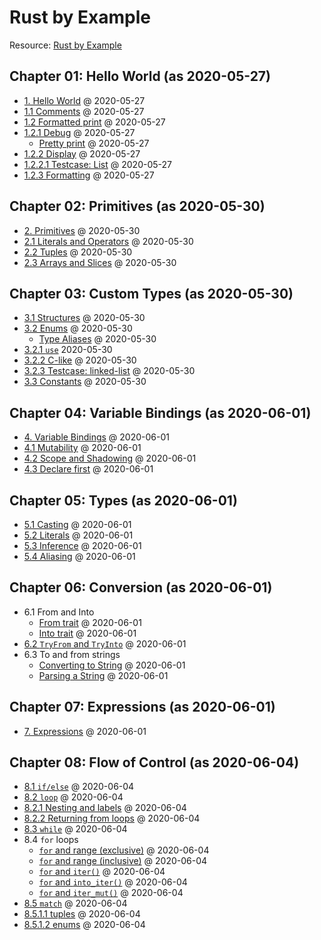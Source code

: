 # Rust by Example

Resource: [Rust by Example][1]

## Chapter 01: Hello World (as 2020-05-27)

* [1. Hello World](chp01/hello.rs) @ 2020-05-27
* [1.1 Comments](chp01/comments.rs) @ 2020-05-27
* [1.2 Formatted print](chp01/formatted_print.rs) @ 2020-05-27
* [1.2.1 Debug](chp01/debug.rs) @ 2020-05-27
  * [Pretty print](chp01/pretty_print.rs) @ 2020-05-27
* [1.2.2 Display](chp01/display.rs) @ 2020-05-27
* [1.2.2.1 Testcase: List](chp01/testcase_list.rs) @ 2020-05-27
* [1.2.3 Formatting](chp01/formatting.rs) @ 2020-05-27

## Chapter 02: Primitives (as 2020-05-30)

* [2. Primitives](chp02/primitives.rs) @ 2020-05-30
* [2.1 Literals and Operators](chp02/literals_operators.rs) @ 2020-05-30
* [2.2 Tuples](chp02/tuples.rs) @ 2020-05-30
* [2.3 Arrays and Slices](chp02/array_slices.rs) @ 2020-05-30

## Chapter 03: Custom Types (as 2020-05-30)

* [3.1 Structures](chp03/structures.rs) @ 2020-05-30
* [3.2 Enums](chp03/enums.rs) @ 2020-05-30
  * [Type Aliases](chp03/type_aliases) @ 2020-05-30
* [3.2.1 `use`](chp03/use.rs) 2020-05-30
* [3.2.2 C-like](chp03/c_like.rs) @ 2020-05-30
* [3.2.3 Testcase: linked-list](chp03/testcase_linked_list.rs) @ 2020-05-30
* [3.3 Constants](chp03/constants.rs) @ 2020-05-30

## Chapter 04: Variable Bindings (as 2020-06-01)

* [4. Variable Bindings](chp04/variable_bindings.rs) @ 2020-06-01
* [4.1 Mutability](chp04/mutability.rs) @ 2020-06-01
* [4.2 Scope and Shadowing](chp04/scope_shadowing.rs) @ 2020-06-01
* [4.3 Declare first](chp04/declare_first.rs) @ 2020-06-01

## Chapter 05: Types (as 2020-06-01)

* [5.1 Casting](chp05/casting.rs) @ 2020-06-01
* [5.2 Literals](chp05/literals.rs) @ 2020-06-01
* [5.3 Inference](chp05/inference.rs) @ 2020-06-01
* [5.4 Aliasing](chp05/aliasing.rs) @ 2020-06-01

## Chapter 06: Conversion (as 2020-06-01)

* 6.1 From and Into
  * [From trait](chp05/from_trait.rs) @ 2020-06-01
  * [Into trait](chp05/into_trait.rs) @ 2020-06-01
* [6.2 `TryFrom` and `TryInto`](chp06/tryfrom_tryinto.rs) @ 2020-06-01
* 6.3 To and from strings
  * [Converting to String](chp06/converting_to_string.rs) @ 2020-06-01
  * [Parsing a String](chp06/parsing_string.rs) @ 2020-06-01

## Chapter 07: Expressions (as 2020-06-01)

* [7. Expressions](chp07/expressions.rs) @ 2020-06-01

## Chapter 08: Flow of Control (as 2020-06-04)

* [8.1 `if/else`](chp08/if_else.rs) @ 2020-06-04
* [8.2 `loop`](chp08/loop.rs) @ 2020-06-04
* [8.2.1 Nesting and labels](chp08/nesting_labels.rs) @ 2020-06-04
* [8.2.2 Returning from loops](chp08/returning_from_loops.rs) @ 2020-06-04
* [8.3 `while`](chp08/while.rs) @ 2020-06-04
* 8.4 `for` loops
  * [`for` and range (exclusive)](chp08/for_range.rs) @ 2020-06-04
  * [`for` and range (inclusive)](chp08/for_range_inclusive.rs) @ 2020-06-04
  * [`for` and `iter()`](chp08/for_iter.rs) @ 2020-06-04
  * [`for` and `into_iter()`](chp08/for_into_iter.rs) @ 2020-06-04
  * [`for` and `iter_mut()`](chp08/for_iter_mut.rs) @ 2020-06-04
* [8.5 `match`](chp08/match.rs) @ 2020-06-04
* [8.5.1.1 tuples](tuple.rs) @ 2020-06-04
* [8.5.1.2 enums](enums.rs) @ 2020-06-04

[1]: https://doc.rust-lang.org/stable/rust-by-example/
